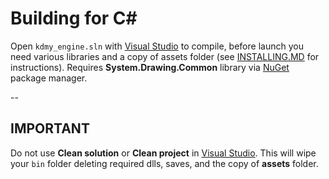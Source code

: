 # Building for C\#

Open `kdmy_engine.sln` with [Visual Studio](https://visualstudio.microsoft.com/es/ "Visual Studio") to compile, before launch you need various libraries and a copy of assets folder (see [INSTALLING.MD](INSTALLING.MD#2-getting-the-assets-folder "INSTALLING.MD") for instructions).
Requires **System.Drawing.Common** library via [NuGet](https://www.nuget.org/ "NuGet") package manager.

--

## IMPORTANT

Do not use **Clean solution** or **Clean project** in [Visual Studio](https://visualstudio.microsoft.com/es/ "Visual Studio"). This will wipe your `bin` folder deleting required dlls, saves, and the copy of **assets** folder.
